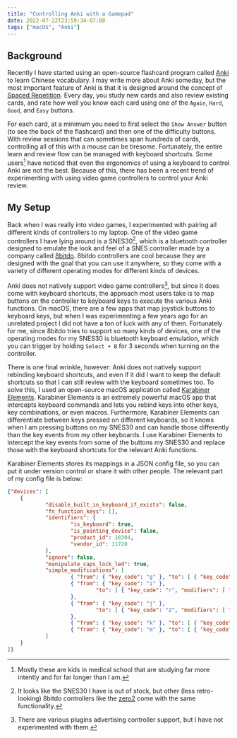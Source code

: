 ```yaml
---
title: "Controlling Anki with a Gamepad"
date: 2022-07-22T23:59:34-07:00
tags: ["macOS", "Anki"]
---
```


## Background

Recently I have started using an open-source flashcard program called [Anki] to
learn Chinese vocabulary. I may write more about Anki someday, but the most
important feature of Anki is that it is designed around the concept of [Spaced
Repetition]. Every day, you study new cards and also review existing cards, and
rate how well you know each card using one of the `Again`, `Hard`, `Good`, and
`Easy` buttons.

[Anki]: https://apps.ankiweb.net/
[Spaced Repetition]: https://supermemo.guru/wiki/Spaced_repetition

For each card, at a minimum you need to first select the `Show Answer` button
(to see the back of the flashcard) and then one of the difficulty buttons. With
review sessions that can sometimes span hundreds of cards, controlling all of
this with a mouse can be tiresome. Fortunately, the entire learn and review
flow can be managed with keyboard shortcuts. Some users[^1] have noticed that
even the ergonomics of using a keyboard to control Anki are not the best.
Because of this, there has been a recent trend of experimenting with using
video game controllers to control your Anki review.

[^1]: Mostly these are kids in medical school that are studying far more
	intently and for far longer than I am.

## My Setup

Back when I was really into video games, I experimented with pairing all
different kinds of controllers to my laptop. One of the video game controllers
I have lying around is a SNES30[^SNES30], which is a bluetooth controller designed to
emulate the look and feel of a SNES controller made by a company called
[8bitdo]. 8bitdo controllers are cool because they are designed with the goal
that you can use it anywhere, so they come with a variety of different
operating modes for different kinds of devices.

[8bitdo]: https://www.8bitdo.com/
[zero2]: https://www.8bitdo.com/zero2/

[^SNES30]: It looks like the SNES30 I have is out of stock, but other (less
	retro-looking) 8bitdo controllers like the
	[zero2] come with the same functionality.

Anki does not natively support video game controllers[^native support], but
since it does come with keyboard shortcuts, the approach most users take is to
map buttons on the controller to keyboard keys to execute the various Anki
functions. On macOS, there are a few apps that map joystick buttons to keyboard
keys, but when I was experimenting a few years ago for an unrelated project I
did not have a ton of luck with any of them. Fortunately for me, since 8bitdo
tries to support so many kinds of devices, one of the operating modes for my
SNES30 is bluetooth keyboard emulation, which you can trigger by holding
`Select + B` for 3 seconds when turning on the controller.

[^native support]: There are various plugins advertising controller support,
	but I have not experimented with them.

There is one final wrinkle, however: Anki does not natively support rebinding
keyboard shortcuts, and even if it did I want to keep the default shortcuts so
that I can still review with the keyboard sometimes too. To solve this, I used
an open-source macOS application called [Karabiner Elements]. Karabiner
Elements is an extremely powerful macOS app that intercepts keyboard commands
and lets you rebind keys into other keys, key combinations, or even macros.
Furthermore, Karabiner Elements can differentiate between keys pressed on
different keyboards, so it knows when I am pressing buttons on my SNES30 and
can handle those differently than the key events from my other keyboards. I use
Karabiner Elements to intercept the key events from some of the buttons my
SNES30 and replace those with the keyboard shortcuts for the relevant Anki
functions.

[Karabiner Elements]: https://karabiner-elements.pqrs.org/

Karabiner Elements stores its mappings in a JSON config file, so you can put it
under version control or share it with other people. The relevant part of my
config file is below:

```json
{"devices": [
	{
			"disable_built_in_keyboard_if_exists": false,
			"fn_function_keys": [],
			"identifiers": {
					"is_keyboard": true,
					"is_pointing_device": false,
					"product_id": 10304,
					"vendor_id": 11720
			},
			"ignore": false,
			"manipulate_caps_lock_led": true,
			"simple_modifications": [
					{ "from": { "key_code": "g" }, "to": [ { "key_code": "spacebar" } ] },
					{ "from": { "key_code": "i" },
							"to": [ { "key_code": "r", "modifiers": [ "left_shift" ] } ]
					},
					{ "from": { "key_code": "j" },
							"to": [ { "key_code": "2", "modifiers": [ "left_shift" ] } ]
					},
					{ "from": { "key_code": "k" }, "to": [ { "key_code": "1" } ] },
					{ "from": { "key_code": "m" }, "to": [ { "key_code": "3" } ] }
			]
	}
]}
```
